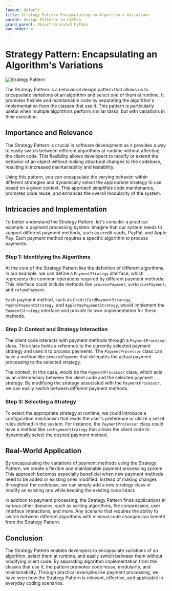 ```yaml
---
layout: default
title: Strategy Pattern Encapsulating an Algorithm's Variations
parent: Design Patterns in Python
grand_parent: Object-Oriented Python
nav_order: 4
---
```

# Strategy Pattern: Encapsulating an Algorithm's Variations

![Strategy Pattern](strategy-pattern.png)

The Strategy Pattern is a behavioral design pattern that allows us to encapsulate variations of an algorithm and select one of them at runtime. It promotes flexible and maintainable code by separating the algorithm's implementation from the classes that use it. This pattern is particularly useful when multiple algorithms perform similar tasks, but with variations in their execution.

## Importance and Relevance

The Strategy Pattern is crucial in software development as it provides a way to easily switch between different algorithms at runtime without affecting the client code. This flexibility allows developers to modify or extend the behavior of an object without making structural changes to the codebase, resulting in increased maintainability and testability.

Using this pattern, you can encapsulate the varying behavior within different strategies and dynamically select the appropriate strategy to use based on a given context. This approach simplifies code maintenance, promotes code reuse, and enhances the overall modularity of the system.

## Intricacies and Implementation

To better understand the Strategy Pattern, let's consider a practical example: a payment processing system. Imagine that our system needs to support different payment methods, such as credit cards, PayPal, and Apple Pay. Each payment method requires a specific algorithm to process payments.

### Step 1: Identifying the Algorithms

At the core of the Strategy Pattern lies the definition of different algorithms. In our example, we can define a `PaymentStrategy` interface, which represents the common operations required by different payment methods. This interface could include methods like `processPayment`, `authorizePayment`, and `refundPayment`.

Each payment method, such as `CreditCardPaymentStrategy`, `PayPalPaymentStrategy`, and `ApplePayPaymentStrategy`, would implement the `PaymentStrategy` interface and provide its own implementation for these methods.

### Step 2: Context and Strategy Interaction

The client code interacts with payment methods through a `PaymentProcessor` class. This class holds a reference to the currently selected payment strategy and uses it to process payments. The `PaymentProcessor` class can have a method like `processPayment` that delegates the actual payment processing to the selected strategy.

The context, in this case, would be the `PaymentProcessor` class, which acts as an intermediary between the client code and the selected payment strategy. By modifying the strategy associated with the `PaymentProcessor`, we can easily switch between different payment methods.

### Step 3: Selecting a Strategy

To select the appropriate strategy at runtime, we could introduce a configuration mechanism that reads the user's preference or utilize a set of rules defined in the system. For instance, the `PaymentProcessor` class could have a method like `setPaymentStrategy` that allows the client code to dynamically select the desired payment method. 

## Real-World Application

By encapsulating the variations of payment methods using the Strategy Pattern, we create a flexible and maintainable payment processing system. This approach becomes especially beneficial when new payment methods need to be added or existing ones modified. Instead of making changes throughout the codebase, we can simply add a new strategy class or modify an existing one while keeping the existing code intact.

In addition to payment processing, the Strategy Pattern finds applications in various other domains, such as sorting algorithms, file compression, user interface interactions, and more. Any scenario that requires the ability to switch between different algorithms with minimal code changes can benefit from the Strategy Pattern.

## Conclusion

The Strategy Pattern enables developers to encapsulate variations of an algorithm, select them at runtime, and easily switch between them without modifying client code. By separating algorithm implementation from the classes that use it, the pattern promotes code reuse, modularity, and maintainability. Through practical examples like payment processing, we have seen how the Strategy Pattern is relevant, effective, and applicable in everyday coding scenarios.